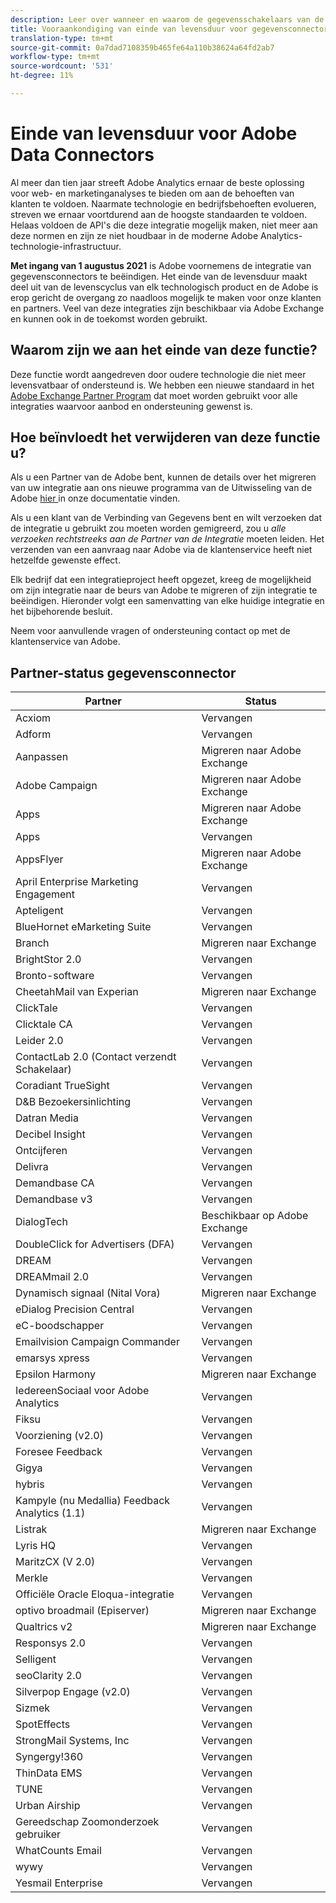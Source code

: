 ```yaml
---
description: Leer over wanneer en waarom de gegevensschakelaars van de Analyse zullen eind-van-leven worden.
title: Vooraankondiging van einde van levensduur voor gegevensconnectors van Analytics
translation-type: tm+mt
source-git-commit: 0a7dad7108359b465fe64a110b38624a64fd2ab7
workflow-type: tm+mt
source-wordcount: '531'
ht-degree: 11%

---
```



# Einde van levensduur voor Adobe Data Connectors

Al meer dan tien jaar streeft Adobe Analytics ernaar de beste oplossing voor web- en marketinganalyses te bieden om aan de behoeften van klanten te voldoen. Naarmate technologie en bedrijfsbehoeften evolueren, streven we ernaar voortdurend aan de hoogste standaarden te voldoen.  Helaas voldoen de API&#39;s die deze integratie mogelijk maken, niet meer aan deze normen en zijn ze niet houdbaar in de moderne Adobe Analytics-technologie-infrastructuur.

**Met ingang van 1 augustus 2021** is Adobe voornemens de integratie van gegevensconnectors te beëindigen. Het einde van de levensduur maakt deel uit van de levenscyclus van elk technologisch product en de Adobe is erop gericht de overgang zo naadloos mogelijk te maken voor onze klanten en partners. Veel van deze integraties zijn beschikbaar via Adobe Exchange en kunnen ook in de toekomst worden gebruikt.

## Waarom zijn we aan het einde van deze functie?

Deze functie wordt aangedreven door oudere technologie die niet meer levensvatbaar of ondersteund is. We hebben een nieuwe standaard in het [Adobe Exchange Partner Program](https://partners.adobe.com/exchangeprogram/experiencecloud) dat moet worden gebruikt voor alle integraties waarvoor aanbod en ondersteuning gewenst is.

## Hoe beïnvloedt het verwijderen van deze functie u?

Als u een Partner van de Adobe bent, kunnen de details over het migreren van uw integratie aan ons nieuwe programma van de Uitwisseling van de Adobe [hier ](https://adobeexchangeec.zendesk.com/hc/en-us/articles/360003867071-Adobe-Analytics-Integration-Tools) in onze documentatie vinden.

Als u een klant van de Verbinding van Gegevens bent en wilt verzoeken dat de integratie u gebruikt zou moeten worden gemigreerd, zou u *alle verzoeken rechtstreeks aan de Partner van de Integratie* moeten leiden. Het verzenden van een aanvraag naar Adobe via de klantenservice heeft niet hetzelfde gewenste effect.

Elk bedrijf dat een integratieproject heeft opgezet, kreeg de mogelijkheid om zijn integratie naar de beurs van Adobe te migreren of zijn integratie te beëindigen. Hieronder volgt een samenvatting van elke huidige integratie en het bijbehorende besluit.

Neem voor aanvullende vragen of ondersteuning contact op met de klantenservice van Adobe.

## Partner-status gegevensconnector

| Partner | Status |
| --- | --- |
| Acxiom | Vervangen |
| Adform | Vervangen |
| Aanpassen | Migreren naar Adobe Exchange |
| Adobe Campaign | Migreren naar Adobe Exchange |
| Apps | Migreren naar Adobe Exchange |
| Apps | Vervangen |
| AppsFlyer | Migreren naar Adobe Exchange |
| April Enterprise Marketing Engagement | Vervangen |
| Apteligent | Vervangen |
| BlueHornet eMarketing Suite | Vervangen |
| Branch | Migreren naar Exchange |
| BrightStor 2.0 | Vervangen |
| Bronto-software | Vervangen |
| CheetahMail van Experian | Migreren naar Exchange |
| ClickTale | Vervangen |
| Clicktale CA | Vervangen |
| Leider 2.0 | Vervangen |
| ContactLab 2.0 (Contact verzendt Schakelaar) | Vervangen |
| Coradiant TrueSight | Vervangen |
| D&amp;B Bezoekersinlichting | Vervangen |
| Datran Media | Vervangen |
| Decibel Insight | Vervangen |
| Ontcijferen | Vervangen |
| Delivra | Vervangen |
| Demandbase CA | Vervangen |
| Demandbase v3 | Vervangen |
| DialogTech | Beschikbaar op Adobe Exchange |
| DoubleClick for Advertisers (DFA) | Vervangen |
| DREAM | Vervangen |
| DREAMmail 2.0 | Vervangen |
| Dynamisch signaal (Nital Vora) | Migreren naar Exchange |
| eDialog Precision Central | Vervangen |
| eC-boodschapper | Vervangen |
| Emailvision Campaign Commander | Vervangen |
| emarsys xpress | Vervangen |
| Epsilon Harmony | Migreren naar Exchange |
| IedereenSociaal voor Adobe Analytics | Vervangen |
| Fiksu | Vervangen |
| Voorziening (v2.0) | Vervangen |
| Foresee Feedback | Vervangen |
| Gigya | Vervangen |
| hybris | Vervangen |
| Kampyle (nu Medallia) Feedback Analytics (1.1) | Vervangen |
| Listrak | Migreren naar Exchange |
| Lyris HQ | Vervangen |
| MaritzCX (V 2.0) | Vervangen |
| Merkle | Vervangen |
| Officiële Oracle Eloqua-integratie | Vervangen |
| optivo broadmail (Episerver) | Migreren naar Exchange |
| Qualtrics v2 | Migreren naar Exchange |
| Responsys 2.0 | Vervangen |
| Selligent | Vervangen |
| seoClarity 2.0 | Vervangen |
| Silverpop Engage (v2.0) | Vervangen |
| Sizmek | Vervangen |
| SpotEffects | Vervangen |
| StrongMail Systems, Inc | Vervangen |
| Syngergy!360 | Vervangen |
| ThinData EMS | Vervangen |
| TUNE | Vervangen |
| Urban Airship | Vervangen |
| Gereedschap Zoomonderzoek gebruiker | Vervangen |
| WhatCounts Email | Vervangen |
| wywy | Vervangen |
| Yesmail Enterprise | Vervangen |
